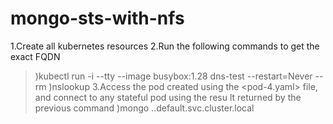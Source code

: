 # mongo-sts-with-nfs

1.Create all kubernetes resources
2.Run the following commands to get the exact FQDN
  >)kubectl run -i --tty --image busybox:1.28 dns-test --restart=Never --rm
  >)nslookup <headless-service-name>
3.Access the pod created using the <pod-4.yaml> file, and connect to any stateful pod using the resu  lt returned by the previous command
  >)mongo <pod-hostname>.<headless-service-name>.default.svc.cluster.local

